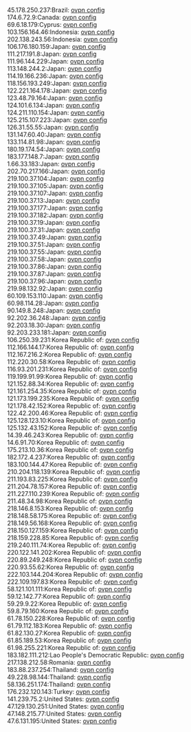 45.178.250.237:Brazil: [ovpn config](vpn/45_178_250_237.ovpn)  
174.6.72.9:Canada: [ovpn config](vpn/174_6_72_9.ovpn)  
69.6.18.179:Cyprus: [ovpn config](vpn/69_6_18_179.ovpn)  
103.156.164.46:Indonesia: [ovpn config](vpn/103_156_164_46.ovpn)  
202.138.243.56:Indonesia: [ovpn config](vpn/202_138_243_56.ovpn)  
106.176.180.159:Japan: [ovpn config](vpn/106_176_180_159.ovpn)  
111.217.191.8:Japan: [ovpn config](vpn/111_217_191_8.ovpn)  
111.96.144.229:Japan: [ovpn config](vpn/111_96_144_229.ovpn)  
113.148.244.2:Japan: [ovpn config](vpn/113_148_244_2.ovpn)  
114.19.166.236:Japan: [ovpn config](vpn/114_19_166_236.ovpn)  
118.156.193.249:Japan: [ovpn config](vpn/118_156_193_249.ovpn)  
122.221.164.178:Japan: [ovpn config](vpn/122_221_164_178.ovpn)  
123.48.79.164:Japan: [ovpn config](vpn/123_48_79_164.ovpn)  
124.101.6.134:Japan: [ovpn config](vpn/124_101_6_134.ovpn)  
124.211.110.154:Japan: [ovpn config](vpn/124_211_110_154.ovpn)  
125.215.107.223:Japan: [ovpn config](vpn/125_215_107_223.ovpn)  
126.31.55.55:Japan: [ovpn config](vpn/126_31_55_55.ovpn)  
131.147.60.40:Japan: [ovpn config](vpn/131_147_60_40.ovpn)  
133.114.81.98:Japan: [ovpn config](vpn/133_114_81_98.ovpn)  
180.19.174.54:Japan: [ovpn config](vpn/180_19_174_54.ovpn)  
183.177.148.7:Japan: [ovpn config](vpn/183_177_148_7.ovpn)  
1.66.33.183:Japan: [ovpn config](vpn/1_66_33_183.ovpn)  
202.70.217.166:Japan: [ovpn config](vpn/202_70_217_166.ovpn)  
219.100.37.104:Japan: [ovpn config](vpn/219_100_37_104.ovpn)  
219.100.37.105:Japan: [ovpn config](vpn/219_100_37_105.ovpn)  
219.100.37.107:Japan: [ovpn config](vpn/219_100_37_107.ovpn)  
219.100.37.13:Japan: [ovpn config](vpn/219_100_37_13.ovpn)  
219.100.37.177:Japan: [ovpn config](vpn/219_100_37_177.ovpn)  
219.100.37.182:Japan: [ovpn config](vpn/219_100_37_182.ovpn)  
219.100.37.19:Japan: [ovpn config](vpn/219_100_37_19.ovpn)  
219.100.37.31:Japan: [ovpn config](vpn/219_100_37_31.ovpn)  
219.100.37.49:Japan: [ovpn config](vpn/219_100_37_49.ovpn)  
219.100.37.51:Japan: [ovpn config](vpn/219_100_37_51.ovpn)  
219.100.37.55:Japan: [ovpn config](vpn/219_100_37_55.ovpn)  
219.100.37.58:Japan: [ovpn config](vpn/219_100_37_58.ovpn)  
219.100.37.86:Japan: [ovpn config](vpn/219_100_37_86.ovpn)  
219.100.37.87:Japan: [ovpn config](vpn/219_100_37_87.ovpn)  
219.100.37.96:Japan: [ovpn config](vpn/219_100_37_96.ovpn)  
219.98.132.92:Japan: [ovpn config](vpn/219_98_132_92.ovpn)  
60.109.153.110:Japan: [ovpn config](vpn/60_109_153_110.ovpn)  
60.98.114.28:Japan: [ovpn config](vpn/60_98_114_28.ovpn)  
90.149.8.248:Japan: [ovpn config](vpn/90_149_8_248.ovpn)  
92.202.36.248:Japan: [ovpn config](vpn/92_202_36_248.ovpn)  
92.203.18.30:Japan: [ovpn config](vpn/92_203_18_30.ovpn)  
92.203.233.181:Japan: [ovpn config](vpn/92_203_233_181.ovpn)  
106.250.39.231:Korea Republic of: [ovpn config](vpn/106_250_39_231.ovpn)  
112.166.144.17:Korea Republic of: [ovpn config](vpn/112_166_144_17.ovpn)  
112.167.216.2:Korea Republic of: [ovpn config](vpn/112_167_216_2.ovpn)  
112.220.30.58:Korea Republic of: [ovpn config](vpn/112_220_30_58.ovpn)  
116.93.201.231:Korea Republic of: [ovpn config](vpn/116_93_201_231.ovpn)  
119.199.91.99:Korea Republic of: [ovpn config](vpn/119_199_91_99.ovpn)  
121.152.88.34:Korea Republic of: [ovpn config](vpn/121_152_88_34.ovpn)  
121.161.254.35:Korea Republic of: [ovpn config](vpn/121_161_254_35.ovpn)  
121.173.199.235:Korea Republic of: [ovpn config](vpn/121_173_199_235.ovpn)  
121.178.42.152:Korea Republic of: [ovpn config](vpn/121_178_42_152.ovpn)  
122.42.200.46:Korea Republic of: [ovpn config](vpn/122_42_200_46.ovpn)  
125.128.123.10:Korea Republic of: [ovpn config](vpn/125_128_123_10.ovpn)  
125.132.43.152:Korea Republic of: [ovpn config](vpn/125_132_43_152.ovpn)  
14.39.46.243:Korea Republic of: [ovpn config](vpn/14_39_46_243.ovpn)  
14.6.91.70:Korea Republic of: [ovpn config](vpn/14_6_91_70.ovpn)  
175.213.10.36:Korea Republic of: [ovpn config](vpn/175_213_10_36.ovpn)  
182.172.4.237:Korea Republic of: [ovpn config](vpn/182_172_4_237.ovpn)  
183.100.144.47:Korea Republic of: [ovpn config](vpn/183_100_144_47.ovpn)  
210.204.118.139:Korea Republic of: [ovpn config](vpn/210_204_118_139.ovpn)  
211.193.83.225:Korea Republic of: [ovpn config](vpn/211_193_83_225.ovpn)  
211.204.78.157:Korea Republic of: [ovpn config](vpn/211_204_78_157.ovpn)  
211.227.110.239:Korea Republic of: [ovpn config](vpn/211_227_110_239.ovpn)  
211.48.34.98:Korea Republic of: [ovpn config](vpn/211_48_34_98.ovpn)  
218.146.8.153:Korea Republic of: [ovpn config](vpn/218_146_8_153.ovpn)  
218.148.58.175:Korea Republic of: [ovpn config](vpn/218_148_58_175.ovpn)  
218.149.56.168:Korea Republic of: [ovpn config](vpn/218_149_56_168.ovpn)  
218.150.127.159:Korea Republic of: [ovpn config](vpn/218_150_127_159.ovpn)  
218.159.228.85:Korea Republic of: [ovpn config](vpn/218_159_228_85.ovpn)  
219.240.111.74:Korea Republic of: [ovpn config](vpn/219_240_111_74.ovpn)  
220.122.141.202:Korea Republic of: [ovpn config](vpn/220_122_141_202.ovpn)  
220.89.249.248:Korea Republic of: [ovpn config](vpn/220_89_249_248.ovpn)  
220.93.55.62:Korea Republic of: [ovpn config](vpn/220_93_55_62.ovpn)  
222.103.144.204:Korea Republic of: [ovpn config](vpn/222_103_144_204.ovpn)  
222.109.197.83:Korea Republic of: [ovpn config](vpn/222_109_197_83.ovpn)  
58.121.101.111:Korea Republic of: [ovpn config](vpn/58_121_101_111.ovpn)  
59.12.142.77:Korea Republic of: [ovpn config](vpn/59_12_142_77.ovpn)  
59.29.9.22:Korea Republic of: [ovpn config](vpn/59_29_9_22.ovpn)  
59.8.79.160:Korea Republic of: [ovpn config](vpn/59_8_79_160.ovpn)  
61.78.150.228:Korea Republic of: [ovpn config](vpn/61_78_150_228.ovpn)  
61.79.112.183:Korea Republic of: [ovpn config](vpn/61_79_112_183.ovpn)  
61.82.130.27:Korea Republic of: [ovpn config](vpn/61_82_130_27.ovpn)  
61.85.189.53:Korea Republic of: [ovpn config](vpn/61_85_189_53.ovpn)  
61.98.255.221:Korea Republic of: [ovpn config](vpn/61_98_255_221.ovpn)  
183.182.111.212:Lao People's Democratic Republic: [ovpn config](vpn/183_182_111_212.ovpn)  
217.138.212.58:Romania: [ovpn config](vpn/217_138_212_58.ovpn)  
183.88.237.254:Thailand: [ovpn config](vpn/183_88_237_254.ovpn)  
49.228.98.144:Thailand: [ovpn config](vpn/49_228_98_144.ovpn)  
58.136.251.174:Thailand: [ovpn config](vpn/58_136_251_174.ovpn)  
176.232.120.143:Turkey: [ovpn config](vpn/176_232_120_143.ovpn)  
141.239.75.2:United States: [ovpn config](vpn/141_239_75_2.ovpn)  
47.129.130.251:United States: [ovpn config](vpn/47_129_130_251.ovpn)  
47.148.215.77:United States: [ovpn config](vpn/47_148_215_77.ovpn)  
47.6.131.195:United States: [ovpn config](vpn/47_6_131_195.ovpn)  
